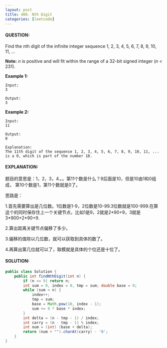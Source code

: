 ```yaml
---
layout: post
title: 400. Nth Digit
categories: [leetcode]
---
```


#### QUESTION:

Find the *n*th digit of the infinite integer sequence 1, 2, 3, 4, 5, 6, 7, 8, 9, 10, 11, ...

**Note:**
*n* is positive and will fit within the range of a 32-bit signed integer (*n* < 231).

**Example 1:**

```
Input:
3

Output:
3

```

**Example 2:**

```
Input:
11

Output:
0

Explanation:
The 11th digit of the sequence 1, 2, 3, 4, 5, 6, 7, 8, 9, 10, 11, ... is a 0, which is part of the number 10.
```

#### EXPLANATION:

题目的意思是：1，2，3，4.。。第11个数是什么？9后面是10，但是10由1和0组成， 第10个数是1，第11个数就是0了。

思路是：

1.首先需要算出是几位数。1位数是1-9，2位数是10-99.3位数就是100-999.在算这个的同时保存住上一个关键节点，比如1是9，2就是2\*90+9，3就是3\*900+2\*90+9.

2.算出距离关键节点偏移了多少。

3.偏移的值除以几位数，就可以获取到具体的数了。

4.再算出第几位就可以了，取模就是具体的个位还是十位了。

#### SOLUTION:

```java
public class Solution {
    public int findNthDigit(int n) {
        if (n <= 9) return n;
        int sum = 0, index = 0, tmp = sum; double base = 0;
        while (sum < n) {
            index++;
            tmp = sum;
            base = Math.pow(10, index - 1);
            sum += 9 * base * index;
        }
        int delta = (n - tmp - 1) / index;
        int carry = (n - tmp - 1) % index;
        int num = (int) (base + delta);
        return (num + "").charAt(carry) - '0';
    }
}
```

